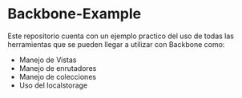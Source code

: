 # Backbone-Example

Este repositorio cuenta con un ejemplo practico del uso de todas las herramientas que se pueden llegar a utilizar
con Backbone como:

- Manejo de Vistas
- Manejo de enrutadores
- Manejo de colecciones 
- Uso del localstorage

